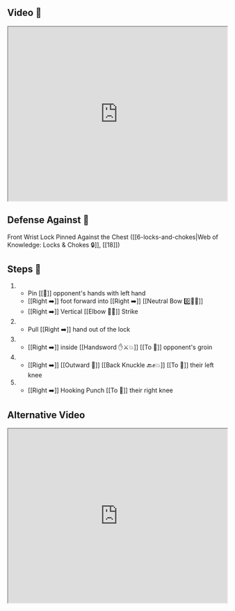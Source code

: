 ## Video 🎥

<iframe src="https://www.youtube.com/embed/tvS7L85fcqA?start=261&end=344" width="100%" height="400"></iframe>

## Defense Against 🤺

Front Wrist Lock Pinned Against the Chest ([[6-locks-and-chokes|Web of Knowledge: Locks & Chokes 🔒]], [[18]])

## Steps 👣

1. - Pin [[🎯]] opponent's hands with left hand 
    - [[Right ➡️]] foot forward into [[Right ➡️]] [[Neutral Bow 0️⃣🧍‍♂️]] 
    - [[Right ➡️]] Vertical [[Elbow 💪💥]] Strike
2. - Pull [[Right ➡️]] hand out of the lock
3. - [[Right ➡️]] inside [[Handsword ✋⚔️💥]] [[To 🎯]] opponent's groin
4. - [[Right ➡️]] [[Outward 🔼]] [[Back Knuckle 🔙✊💥]] [[To 🎯]] their left knee
5. - [[Right ➡️]] Hooking Punch [[To 🎯]] their right knee

## Alternative Video

<iframe src="https://www.youtube.com/embed/tvS7L85fcqA?start=264" width="100%" height="400"></iframe>